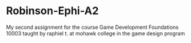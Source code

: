 # Robinson-Ephi-A2
My second assignment for the course Game Development Foundations 10003 taught by raphiel t. at mohawk college in the game design program
